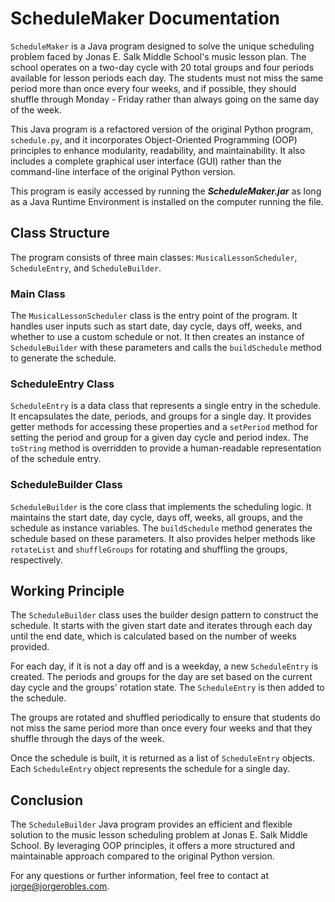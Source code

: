 # ScheduleMaker Documentation

`ScheduleMaker` is a Java program designed to solve the unique scheduling problem faced by Jonas E. Salk Middle School's music lesson plan. The school operates on a two-day cycle with 20 total groups and four periods available for lesson periods each day. The students must not miss the same period more than once every four weeks, and if possible, they should shuffle through Monday - Friday rather than always going on the same day of the week. 

This Java program is a refactored version of the original Python program, `schedule.py`, and it incorporates Object-Oriented Programming (OOP) principles to enhance modularity, readability, and maintainability.  It also includes a complete graphical user interface (GUI) rather than the command-line interface of the original Python version.

This program is easily accessed by running the ***ScheduleMaker.jar*** as long as a Java Runtime Environment is installed on the computer running the file.

## Class Structure

The program consists of three main classes: `MusicalLessonScheduler`, `ScheduleEntry`, and `ScheduleBuilder`.

### Main Class

The `MusicalLessonScheduler` class is the entry point of the program. It handles user inputs such as start date, day cycle, days off, weeks, and whether to use a custom schedule or not. It then creates an instance of `ScheduleBuilder` with these parameters and calls the `buildSchedule` method to generate the schedule.

### ScheduleEntry Class

`ScheduleEntry` is a data class that represents a single entry in the schedule. It encapsulates the date, periods, and groups for a single day. It provides getter methods for accessing these properties and a `setPeriod` method for setting the period and group for a given day cycle and period index. The `toString` method is overridden to provide a human-readable representation of the schedule entry.

### ScheduleBuilder Class

`ScheduleBuilder` is the core class that implements the scheduling logic. It maintains the start date, day cycle, days off, weeks, all groups, and the schedule as instance variables. The `buildSchedule` method generates the schedule based on these parameters. It also provides helper methods like `rotateList` and `shuffleGroups` for rotating and shuffling the groups, respectively.

## Working Principle

The `ScheduleBuilder` class uses the builder design pattern to construct the schedule. It starts with the given start date and iterates through each day until the end date, which is calculated based on the number of weeks provided. 

For each day, if it is not a day off and is a weekday, a new `ScheduleEntry` is created. The periods and groups for the day are set based on the current day cycle and the groups' rotation state. The `ScheduleEntry` is then added to the schedule.

The groups are rotated and shuffled periodically to ensure that students do not miss the same period more than once every four weeks and that they shuffle through the days of the week.

Once the schedule is built, it is returned as a list of `ScheduleEntry` objects. Each `ScheduleEntry` object represents the schedule for a single day.

## Conclusion

The `ScheduleBuilder` Java program provides an efficient and flexible solution to the music lesson scheduling problem at Jonas E. Salk Middle School. By leveraging OOP principles, it offers a more structured and maintainable approach compared to the original Python version. 

For any questions or further information, feel free to contact at jorge@jorgerobles.com.